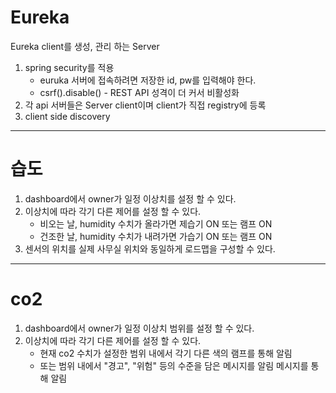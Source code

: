 # Eureka
Eureka client를 생성, 관리 하는 Server

1. spring security를 적용
   - euruka 서버에 접속하려면 저장한 id, pw를 입력해야 한다.
   - csrf().disable() - REST API 성격이 더 커서 비활성화
2. 각 api 서버들은 Server client이며 client가 직접 registry에 등록
3. client side discovery

---

# 습도

1. dashboard에서 owner가 일정 이상치를 설정 할 수 있다.
2. 이상치에 따라 각기 다른 제어를 설정 할 수 있다.
   - 비오는 날, humidity 수치가 올라가면 제습기 ON 또는 램프 ON
   - 건조한 날, humidity 수치가 내려가면 가습기 ON 또는 램프 ON
3. 센서의 위치를 실제 사무실 위치와 동일하게 로드맵을 구성할 수 있다.
---

# co2

1. dashboard에서 owner가 일정 이상치 범위를 설정 할 수 있다.
2. 이상치에 따라 각기 다른 제어를 설정 할 수 있다.
   - 현재 co2 수치가 설정한 범위 내에서 각기 다른 색의 램프를 통해 알림
   - 또는 범위 내에서 "경고", "위험" 등의 수준을 담은 메시지를 알림 메시지를 통해 알림
